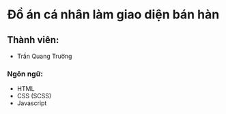 # Đồ án cá nhân làm giao diện bán hàn
## Thành viên:
- Trần Quang Trường
### Ngôn ngữ:
- HTML
- CSS (SCSS)
- Javascript
